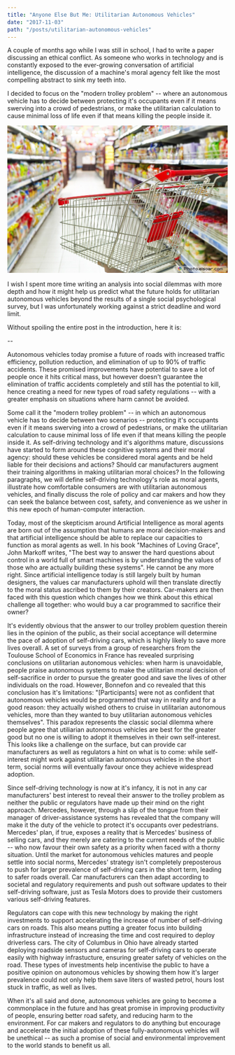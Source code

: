 ```yaml
---
title: "Anyone Else But Me: Utilitarian Autonomous Vehicles"
date: "2017-11-03"
path: "/posts/utilitarian-autonomous-vehicles"
---
```

A couple of months ago while I was still in school, I had to write a paper discussing an ethical conflict. As someone who works in technology and is constantly exposed to the ever-growing conversation of artificial intelligence, the discussion of a machine's moral agency felt like the most compelling abstract to sink my teeth into.

I decided to focus on the "modern trolley problem" -- where an autonomous vehicle has to decide between protecting it's occupants even if it means swerving into a crowd of pedestrians, or make the utilitarian calculation to cause minimal loss of life even if that means killing the people inside it.

![This, is called a "trolley", not "shopping cart". But we're not here to discuss this type of trolley problem.](image1.jpg)

I wish I spent more time writing an analysis into social dilemmas with more depth and how it might help us predict what the future holds for utilitarian autonomous vehicles beyond the results of a single social psychological survey, but I was unfortunately working against a strict deadline and word limit.

Without spoiling the entire post in the introduction, here it is:

-- 

Autonomous vehicles today promise a future of roads with increased traffic efficiency, pollution reduction, and elimination of up to 90% of traffic accidents. These promised improvements have potential to save a lot of people once it hits critical mass, but however doesn't guarantee the elimination of traffic accidents completely and still has the potential to kill, hence creating a need for new types of road safety regulations -- with a greater emphasis on situations where harm cannot be avoided. 

Some call it the "modern trolley problem" -- in which an autonomous vehicle has to decide between two scenarios -- protecting it's occupants even if it means swerving into a crowd of pedestrians, or make the utilitarian calculation to cause minimal loss of life even if that means killing the people inside it. As self-driving technology and it's algorithms mature, discussions have started to form around these cognitive systems and their moral agency: should these vehicles be considered moral agents and be held liable for their decisions and actions? Should car manufacturers augment their training algorithms in making utilitarian moral choices? In the following paragraphs, we will define self-driving technology's role as moral agents, illustrate how comfortable consumers are with utilitarian autonomous vehicles, and finally discuss the role of policy and car makers and how they can seek the balance between cost, safety, and convenience as we usher in this new epoch of human-computer interaction.

Today, most of the skepticism around Artificial Intelligence as moral agents are born out of the assumption that humans are moral decision-makers and that artificial intelligence should be able to replace our capacities to function as moral agents as well. In his book "Machines of Loving Grace", John Markoff writes, "The best way to answer the hard questions about control in a world full of smart machines is by understanding the values of those who are actually building these systems". He cannot be any more right. Since artificial intelligence today is still largely built by human designers, the values car manufacturers uphold will then translate directly to the moral status ascribed to them by their creators. Car-makers are then faced with this question which changes how we think about this ethical challenge all together: who would buy a car programmed to sacrifice their owner?

It's evidently obvious that the answer to our trolley problem question therein lies in the opinion of the public, as their social acceptance will determine the pace of adoption of self-driving cars, which is highly likely to save more lives overall. A set of surveys from a group of researchers from the Toulouse School of Economics in France has revealed surprising conclusions on utilitarian autonomous vehicles: when harm is unavoidable, people praise autonomous systems to make the utilitarian moral decision of self-sacrifice in order to pursue the greater good and save the lives of other individuals on the road. However, Bonnefon and co revealed that this conclusion has it's limitations: "[Participants] were not as confident that autonomous vehicles would be programmed that way in reality and for a good reason: they actually wished others to cruise in utilitarian autonomous vehicles, more than they wanted to buy utilitarian autonomous vehicles themselves". This paradox represents the classic social dilemma where people agree that utiliarian autonomous vehicles are best for the greater good but no one is willing to adopt it themselves in their own self-interest. This looks like a challenge on the surface, but can provide car manufacturers as well as regulators a hint on what is to come: while self-interest might work against utilitarian autonomous vehicles in the short term, social norms will eventually favour once they achieve widespread adoption.

Since self-driving technology is now at it's infancy, it is not in any car manufacturers' best interest to reveal their answer to the trolley problem as neither the public or regulators have made up their mind on the right approach. Mercedes, however, through a slip of the tongue from their manager of driver-assistance systems has revealed that the company will make it the duty of the vehicle to protect it's occupants over pedestrians. Mercedes' plan, if true, exposes a reality that is Mercedes' business of selling cars, and they merely are catering to the current needs of the public -- who now favour their own safety as a priority when faced with a thorny situation. Until the market for autonomous vehicles matures and people settle into social norms, Mercedes' strategy isn't completely preposterous to push for larger prevalence of self-driving cars in the short term, leading to safer roads overall. Car manufacturers can then adapt according to societal and regulatory requirements and push out software updates to their self-driving software, just as Tesla Motors does to provide their customers various self-driving features.

Regulators can cope with this new technology by making the right investments to support accelerating the increase of number of self-driving cars on roads. This also means putting a greater focus into building infrastructure instead of increasing the time and cost required to deploy driverless cars. The city of Columbus in Ohio have already started deploying roadside sensors and cameras for self-driving cars to operate easily with highway infrastucture, ensuring greater safety of vehicles on the road. These types of investments help incentivise the public to have a positive opinion on autonomous vehicles by showing them how it's larger prevalence could not only help them save liters of wasted petrol, hours lost stuck in traffic, as well as lives.

When it's all said and done, autonomous vehicles are going to become a commonplace in the future and has great promise in improving productivity of people, ensuring better road safety, and reducing harm to the environment. For car makers and regulators to do anything but encourage and accelerate the initial adoption of these fully-autonomous vehicles will be unethical -- as such a promise of social and environmental improvement to the world stands to benefit us all.
